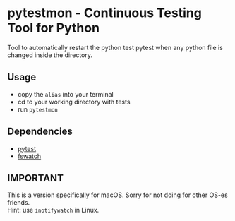 # pytestmon - Continuous Testing Tool for Python 
Tool to automatically restart the python test pytest when any python file is changed inside the directory.

## Usage
- copy the `alias` into your terminal
- cd to your working directory with tests
- run `pytestmon`

## Dependencies
- [pytest](https://pypi.org/project/pytest/)
- [fswatch](https://github.com/emcrisostomo/fswatch)

## IMPORTANT
This is a version specifically for macOS. Sorry for not doing for other OS-es friends.\
Hint: use `inotifywatch` in Linux.


